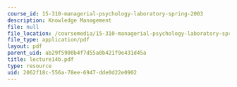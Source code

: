 ```yaml
---
course_id: 15-310-managerial-psychology-laboratory-spring-2003
description: Knowledge Management
file: null
file_location: /coursemedia/15-310-managerial-psychology-laboratory-spring-2003/2062f18c556a78ee6947dde0d22e0902_lecture14b.pdf
file_type: application/pdf
layout: pdf
parent_uid: ab29f5900b4f7d55a0b421f9e431d45a
title: lecture14b.pdf
type: resource
uid: 2062f18c-556a-78ee-6947-dde0d22e0902
---
```

